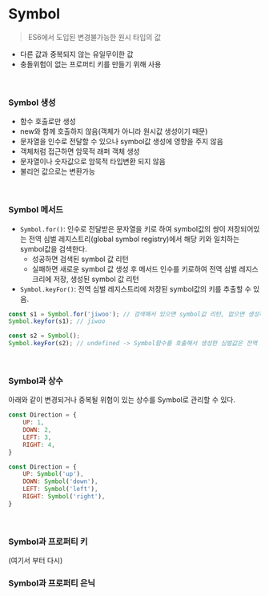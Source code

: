 # Symbol

>ES6에서 도입된 변경불가능한 원시 타입의 값

- 다른 값과 중복되지 않는 유일무이한 값
- 충돌위험이 없는 프로퍼티 키를 만들기 위해 사용

</br>

### Symbol 생성

- 함수 호출로만 생성
- new와 함께 호출하지 않음(객체가 아니라 원시값 생성이기 때문)
- 문자열을 인수로 전달할 수 있으나 symbol값 생성에 영향을 주지 않음
- 객체처럼 접근하면 암묵적 래퍼 객체 생성
- 문자열이나 숫자값으로 암묵적 타입변환 되지 않음
- 불리언 값으로는 변환가능

</br>

### Symbol 메서드

- `Symbol.for()`: 인수로 전달받은 문자열을 키로 하여 symbol값의 쌍이 저장되어있는 전역 심벌 레지스트리(global symbol registry)에서 해당 키와 일치하는 symbol값을 검색한다.
    - 성공하면 검색된 symbol 값 리턴
    - 실패하면 새로운 symbol 값 생성 후 메서드 인수를 키로하여 전역 심벌 레지스크리에 저장, 생성된 symbol 값 리턴
- `Symbol.keyFor()`: 전역 심벌 레지스트리에 저장된 symbol값의 키를 추출할 수 있음.

```jsx
const s1 = Symbol.for('jiwoo'); // 검색해서 있으면 symbol값 리턴, 없으면 생성하고 symbol값 리턴
Symbol.keyfor(s1); // jiwoo

const s2 = Symbol();
Symbol.keyFor(s2); // undefined -> Symbol함수를 호출해서 생성한 심벌값은 전역 심벌 레지스트리에 등록되어 관리되지 않음.
```

</br>

### Symbol과 상수

아래와 같이 변경되거나 중복될 위험이 있는 상수를 Symbol로 관리할 수 있다. 

```jsx
const Direction = {
	UP: 1,
	DOWN: 2,
	LEFT: 3,
	RIGHT: 4,
}

const Direction = {
	UP: Symbol('up'),
	DOWN: Symbol('down'),
	LEFT: Symbol('left'),
	RIGHT: Symbol('right'),
}
```

</br>

### Symbol과 프로퍼티 키

(여기서 부터 다시)

### Symbol과 프로퍼티 은닉
